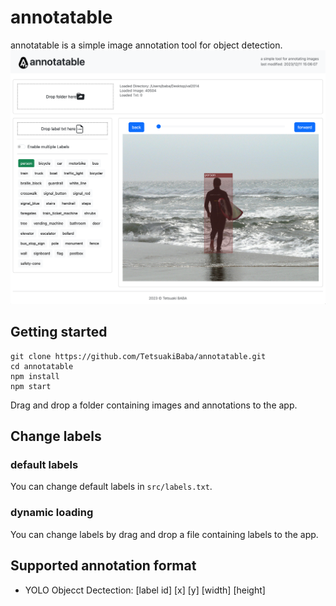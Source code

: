 # annotatable
annotatable is a simple image annotation tool for object detection.
![teaser](teaser.png)

## Getting started
```
git clone https://github.com/TetsuakiBaba/annotatable.git
cd annotatable
npm install
npm start
```
Drag and drop a folder containing images and annotations to the app.

## Change labels

### default labels
You can change default labels in `src/labels.txt`.

### dynamic loading
You can change labels by drag and drop a file containing labels to the app.

## Supported annotation format
 * YOLO Objecct Dectection: [label id] [x] [y] [width] [height]